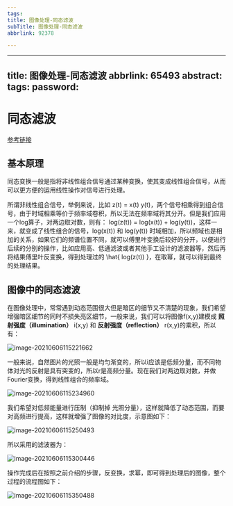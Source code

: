 ```yaml
---
tags:
title: 图像处理-同态滤波
subTitle: 图像处理-同态滤波
abbrlink: 92378

---
```

---
title: 图像处理-同态滤波
abbrlink: 65493
abstract:
tags:
password:
---


<!--more-->

# 同态滤波

[参考链接](https://zhuanlan.zhihu.com/p/161667344)

## 基本原理

同态变换一般是指将非线性组合信号通过某种变换，使其变成线性组合信号，从而可以更方便的运用线性操作对信号进行处理。

所谓非线性组合信号，举例来说，比如 z(t) = x(t) y(t)，两个信号相乘得到组合信号，由于时域相乘等价于频率域卷积，所以无法在频率域将其分开。但是我们应用一个log算子，对两边取对数，则有： log(z(t)) = log(x(t)) + log(y(t))，这样一来，就变成了线性组合的信号，log(x(t)) 和 log(y(t)) 时域相加，所以频域也是相加的关系，如果它们的频谱位置不同，就可以傅里叶变换后较好的分开，以便进行后续的分别的操作，比如应用高、低通滤波或者其他手工设计的滤波器等，然后再将结果傅里叶反变换，得到处理过的 \hat{ log(z(t)) }，在取幂，就可以得到最终的处理结果。

## 图像中的同态滤波

在图像处理中，常常遇到动态范围很大但是暗区的细节又不清楚的现象，我们希望增强暗区细节的同时不损失亮区细节，一般来说，我们可以将图像f(x,y)建模成 **照射强度（illumination）** i(x,y) 和 **反射强度（reflection）** r(x,y)的乘积，所以有：

![image-20210606115221662](C:/Users/10729/AppData/Roaming/Typora/typora-user-images/image-20210606115221662.png)

一般来说，自然图片的光照一般是均匀渐变的，所以i应该是低频分量，而不同物体对光的反射是具有突变的，所以r是高频分量。现在我们对两边取对数，并做Fourier变换，得到线性组合的频率域。

![image-20210606115234960](C:/Users/10729/AppData/Roaming/Typora/typora-user-images/image-20210606115234960.png)

我们希望对低频能量进行压制（抑制掉 光照分量），这样就降低了动态范围，而要对高频进行提高，这样就增强了图像的对比度，示意图如下：

![image-20210606115250493](C:/Users/10729/AppData/Roaming/Typora/typora-user-images/image-20210606115250493.png)

所以采用的滤波器为：

![image-20210606115300446](C:/Users/10729/AppData/Roaming/Typora/typora-user-images/image-20210606115300446.png)

操作完成后在按照之前介绍的步骤，反变换，求幂，即可得到处理后的图像，整个过程的流程图如下：

![image-20210606115350488](https://cdn.jsdelivr.net/gh/changruowang/cloudimg/img/20210606115350.png)
